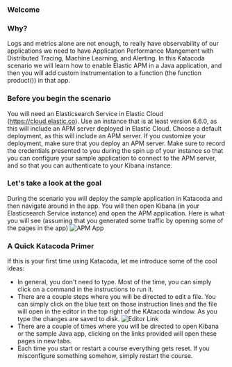 ### Welcome

### Why?
Logs and metrics alone are not enough, to really have observability of our applications we need to have Application Performance Mangement with Distributed Tracing, Machine Learning, and Alerting. In this Katacoda scenario we will learn how to enable Elastic APM in a Java application, and then you will add custom instrumentation to a function (the function product()) in that app.  

### Before you begin the scenario
You will need an Elasticsearch Service in Elastic Cloud (https://cloud.elastic.co).  Use an instance that is at least version 6.6.0, as this will include an APM server deployed in Elastic Cloud.  Choose a default deployment, as this will include an APM server. If you customize your deployment, make sure that you deploy an APM server. Make sure to record the credentials presented to you during the spin up of your instance so that you can configure your sample application to connect to the APM server, and so that you can authenticate to your Kibana instance.

### Let's take a look at the goal
During the scenario you will deploy the sample application in Katacoda and then navigate around in the app.  You will then open Kibana (in your Elasticsearch Service instance) and open the APM application.  Here is what you will see (assuming that you generated some traffic by opening some of the pages in the app)
![APM App](https://user-images.githubusercontent.com/25182304/52180095-000ba000-27b0-11e9-9d52-2ea68bae7f92.png)

### A Quick Katacoda Primer
If this is your first time using Katacoda, let me introduce some of the cool ideas:

* In general, you don't need to type.  Most of the time, you can simply click on a command in the instructions to run it.
* There are a couple steps where you will be directed to edit a file.  You can simply click on the blue text on those instruction lines and the file will open in the editor in the top right of the KAtacoda window.  As you type the changes are saved to disk.
![Editor Link](https://user-images.githubusercontent.com/25182304/52179965-4233e200-27ae-11e9-8e6e-efc083d6f994.png)
* There are a couple of times where you will be directed to open Kibana or the sample Java app, clicking on the links provided will open these pages in new tabs.
* Each time you start or restart a course everything gets reset. If you misconfigure something somehow, simply restart the course.

